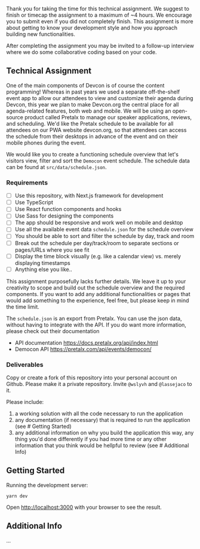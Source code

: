 Thank you for taking the time for this technical assignment. We suggest to finish or timecap the assignment to a maximum of ~4 hours. We encourage you to submit even if you did not completely finish. This assignment is more about getting to know your development style and how you approach building new functionalities.

After completing the assignment you may be invited to a follow-up interview where we do some collaborative coding based on your code.


## Technical Assignment

One of the main components of Devcon is of course the content programming! Whereas in past years we used a separate off-the-shelf event app to allow our attendees to view and customize their agenda during Devcon, this year we plan to make Devcon.org the central place for all agenda-related features, both web and mobile. We will be using an open-source product called Pretalx to manage our speaker applications, reviews, and scheduling. We'd like the Pretalx schedule to be available for all attendees on our PWA website devcon.org, so that attendees can access the schedule from their desktops in advance of the event and on their mobile phones during the event. 


We would like you to create a functioning schedule overview that let's visitors view, filter and sort the `Democon` event schedule. The schedule data can be found at `src/data/schedule.json`. 

### Requirements 

- [ ] Use this repository, with Next.js framework for development
- [ ] Use TypeScript
- [ ] Use React function components and hooks
- [ ] Use Sass for designing the components
- [ ] The app should be responsive and work well on mobile and desktop
- [ ] Use all the available event data `schedule.json` for the schedule overview
- [ ] You should be able to sort and filter the schedule by day, track and room
- [ ] Break out the schedule per day/track/room to separate sections or pages/URLs where you see fit
- [ ] Display the time block visually (e.g. like a calendar view) vs. merely displaying timestamps 
- [ ] Anything else you like..

This assignment purposefully lacks further details. We leave it up to your creativity to scope and build out the schedule overview and the required components. If you want to add any additional functionalities or pages that would add something to the experience, feel free, but please keep in mind the time limit.

The `schedule.json` is an export from Pretalx. You can use the json data, without having to integrate with the API. If you do want more information, please check out their documentation

- API documentation https://docs.pretalx.org/api/index.html
- Democon API https://pretalx.com/api/events/democon/

### Deliverables

Copy or create a fork of this repository into your personal account on Github. Please make it a private repository. Invite `@wslyvh` and `@lassejaco` to it.

Please include:
1. a working solution with all the code necessary to run the application
1. any documentation (if necessary) that is required to run the application (see # Getting Started)
1. any additional information on why you build the application this way, any thing you'd done differently if you had more time or any other information that you think would be hellpful to review (see # Additional Info)

## Getting Started

Running the development server:

```
yarn dev
```

Open [http://localhost:3000](http://localhost:3000) with your browser to see the result.


## Additional Info

...
